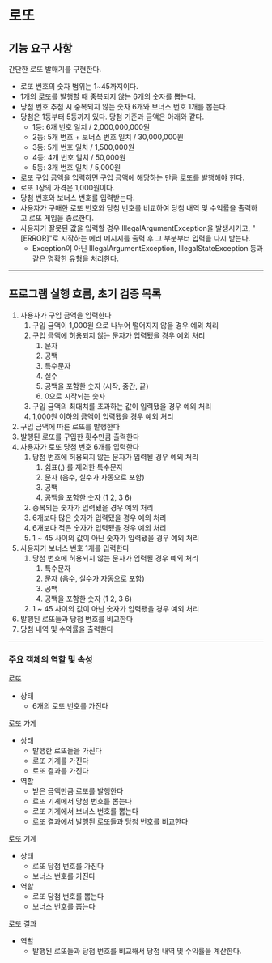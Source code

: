 # 로또

## 기능 요구 사항
간단한 로또 발매기를 구현한다.

- 로또 번호의 숫자 범위는 1~45까지이다.
- 1개의 로또를 발행할 때 중복되지 않는 6개의 숫자를 뽑는다.
- 당첨 번호 추첨 시 중복되지 않는 숫자 6개와 보너스 번호 1개를 뽑는다.
- 당첨은 1등부터 5등까지 있다. 당첨 기준과 금액은 아래와 같다.
  - 1등: 6개 번호 일치 / 2,000,000,000원
  - 2등: 5개 번호 + 보너스 번호 일치 / 30,000,000원
  - 3등: 5개 번호 일치 / 1,500,000원
  - 4등: 4개 번호 일치 / 50,000원
  - 5등: 3개 번호 일치 / 5,000원
- 로또 구입 금액을 입력하면 구입 금액에 해당하는 만큼 로또를 발행해야 한다.
- 로또 1장의 가격은 1,000원이다.
- 당첨 번호와 보너스 번호를 입력받는다.
- 사용자가 구매한 로또 번호와 당첨 번호를 비교하여 당첨 내역 및 수익률을 출력하고 로또 게임을 종료한다.
- 사용자가 잘못된 값을 입력할 경우 IllegalArgumentException을 발생시키고, "[ERROR]"로 시작하는 에러 메시지를 출력 후 그 부분부터 입력을 다시 받는다.
  - Exception이 아닌 IllegalArgumentException, IllegalStateException 등과 같은 명확한 유형을 처리한다.

---
## 프로그램 실행 흐름, 초기 검증 목록
1. 사용자가 구입 금액을 입력한다
   1. 구입 금액이 1,000원 으로 나누어 떨어지지 않을 경우 예외 처리
   2. 구입 금액에 허용되지 않는 문자가 입력됐을 경우 예외 처리
      1. 문자
      2. 공백
      3. 특수문자
      4. 실수
      5. 공백을 포함한 숫자 (시작, 중간, 끝)
      6. 0으로 시작되는 숫자
   3. 구입 금액의 최대치를 초과하는 값이 입력됐을 경우 예외 처리
   4. 1,000원 이하의 금액이 입력됐을 경우 예외 처리
2. 구입 금액에 따른 로또를 발행한다
3. 발행된 로또를 구입한 횟수만큼 출력한다
4. 사용자가 로또 당첨 번호 6개를 입력한다
   1. 당첨 번호에 허용되지 않는 문자가 입력될 경우 예외 처리
      1. 쉼표(,) 를 제외한 특수문자
      2. 문자 (음수, 실수가 자동으로 포함)
      3. 공백
      4. 공백을 포함한 숫자 (1 2, 3 6)
   2. 중복되는 숫자가 입력됐을 경우 예외 처리
   3. 6개보다 많은 숫자가 입력됐을 경우 예외 처리
   4. 6개보다 적은 숫자가 입력됐을 경우 예외 처리
   5. 1 ~ 45 사이의 값이 아닌 숫자가 입력됐을 경우 예외 처리
5. 사용자가 보너스 번호 1개를 입력한다
    1. 당첨 번호에 허용되지 않는 문자가 입력될 경우 예외 처리
       1. 특수문자
       2. 문자 (음수, 실수가 자동으로 포함) 
       3. 공백
       4. 공백을 포함한 숫자 (1 2, 3 6)
    2. 1 ~ 45 사이의 값이 아닌 숫자가 입력됐을 경우 예외 처리
6. 발행된 로또들과 당첨 번호를 비교한다
7. 당첨 내역 및 수익률을 출력한다

---
### 주요 객체의 역할 및 속성

로또
- 상태
  - 6개의 로또 번호를 가진다
    
로또 가게
- 상태
  - 발행한 로또들을 가진다
  - 로또 기계를 가진다
  - 로또 결과를 가진다
- 역할
  - 받은 금액만큼 로또를 발행한다
  - 로또 기계에서 당첨 번호를 뽑는다
  - 로또 기계에서 보너스 번호를 뽑는다
  - 로또 결과에서 발행된 로또들과 당첨 번호를 비교한다

로또 기계
- 상태
  - 로또 당첨 번호를 가진다
  - 보너스 번호를 가진다
- 역할
  - 로또 당첨 번호를 뽑는다
  - 보너스 번호를 뽑는다

로또 결과
- 역할
  - 발행된 로또들과 당첨 번호를 비교해서 당첨 내역 및 수익률을 계산한다.
